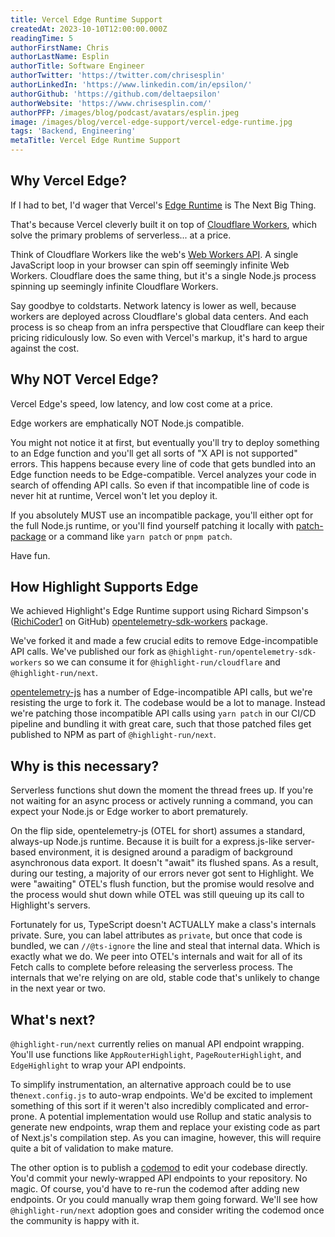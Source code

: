 ```yaml
---
title: Vercel Edge Runtime Support
createdAt: 2023-10-10T12:00:00.000Z
readingTime: 5
authorFirstName: Chris
authorLastName: Esplin
authorTitle: Software Engineer
authorTwitter: 'https://twitter.com/chrisesplin'
authorLinkedIn: 'https://www.linkedin.com/in/epsilon/'
authorGithub: 'https://github.com/deltaepsilon'
authorWebsite: 'https://www.chrisesplin.com/'
authorPFP: /images/blog/podcast/avatars/esplin.jpeg
image: /images/blog/vercel-edge-support/vercel-edge-runtime.jpg
tags: 'Backend, Engineering'
metaTitle: Vercel Edge Runtime Support
---
```


## Why Vercel Edge?
If I had to bet, I'd wager that Vercel's [Edge Runtime](https://edge-runtime.vercel.app/) is The Next Big Thing.

That's because Vercel cleverly built it on top of [Cloudflare Workers](https://developers.cloudflare.com/workers/), which solve the primary problems of serverless... at a price.

Think of Cloudflare Workers like the web's [Web Workers API](https://developer.mozilla.org/en-US/docs/Web/API/Web_Workers_API). A single JavaScript loop in your browser can spin off seemingly infinite Web Workers. Cloudflare does the same thing, but it's a single Node.js process spinning up seemingly infinite Cloudflare Workers.

Say goodbye to coldstarts. Network latency is lower as well, because workers are deployed across Cloudflare's global data centers. And each process is so cheap from an infra perspective that Cloudflare can keep their pricing ridiculously low. So even with Vercel's markup, it's hard to argue against the cost.

## Why NOT Vercel Edge?
Vercel Edge's speed, low latency, and low cost come at a price.

Edge workers are emphatically NOT Node.js compatible.

You might not notice it at first, but eventually you'll try to deploy something to an Edge function and you'll get all sorts of "X API is not supported" errors. This happens because every line of code that gets bundled into an Edge function needs to be Edge-compatible. Vercel analyzes your code in search of offending API calls. So even if that incompatible line of code is never hit at runtime, Vercel won't let you deploy it.

If you absolutely MUST use an incompatible package, you'll either opt for the full Node.js runtime, or you'll find yourself patching it locally with [patch-package](https://www.npmjs.com/package/patch-package) or a command like `yarn patch` or `pnpm patch`.

Have fun.

## How Highlight Supports Edge
We achieved Highlight's Edge Runtime support using Richard Simpson's ([RichiCoder1](https://github.com/RichiCoder1) on GitHub) [opentelemetry-sdk-workers](https://github.com/RichiCoder1/opentelemetry-sdk-workers) package.

We've forked it and made a few crucial edits to remove Edge-incompatible API calls. We've published our fork as `@highlight-run/opentelemetry-sdk-workers` so we can consume it for `@highlight-run/cloudflare` and `@highlight-run/next`.

[opentelemetry-js](https://github.com/open-telemetry/opentelemetry-js) has a number of Edge-incompatible API calls, but we're resisting the urge to fork it. The codebase would be a lot to manage. Instead we're patching those incompatible API calls using `yarn patch` in our CI/CD pipeline and bundling it with great care, such that those patched files get published to NPM as part of `@highlight-run/next`.

## Why is this necessary?
Serverless functions shut down the moment the thread frees up. If you're not waiting for an async process or actively running a command, you can expect your Node.js or Edge worker to abort prematurely.

On the flip side, opentelemetry-js (OTEL for short) assumes a standard, always-up Node.js runtime. Because it is built for a express.js-like server-based environment, it is designed around a paradigm of background asynchronous data export. It doesn't "await" its flushed spans. As a result, during our testing, a majority of our errors never got sent to Highlight. We were "awaiting" OTEL's flush function, but the promise would resolve and the process would shut down while OTEL was still queuing up its call to Highlight's servers.

Fortunately for us, TypeScript doesn't ACTUALLY make a class's internals private. Sure, you can label attributes as `private`, but once that code is bundled, we can `//@ts-ignore` the line and steal that internal data. Which is exactly what we do. We peer into OTEL's internals and wait for all of its Fetch calls to complete before releasing the serverless process. The internals that we're relying on are old, stable code that's unlikely to change in the next year or two.

## What's next?
`@highlight-run/next` currently relies on manual API endpoint wrapping. You'll use functions like `AppRouterHighlight`, `PageRouterHighlight`, and `EdgeHighlight` to wrap your API endpoints.

To simplify instrumentation, an alternative approach could be to use the`next.config.js` to auto-wrap endpoints. We'd be excited to implement something of this sort if it weren't also incredibly complicated and error-prone. A potential implementation would use Rollup and static analysis to generate new endpoints, wrap them and replace your existing code as part of Next.js's compilation step. As you can imagine, however, this will require quite a bit of validation to make mature.

The other option is to publish a [codemod](https://github.com/facebook/jscodeshift) to edit your codebase directly. You'd commit your newly-wrapped API endpoints to your repository. No magic. Of course, you'd have to re-run the codemod after adding new endpoints. Or you could manually wrap them going forward. We'll see how `@highlight-run/next` adoption goes and consider writing the codemod once the community is happy with it.
